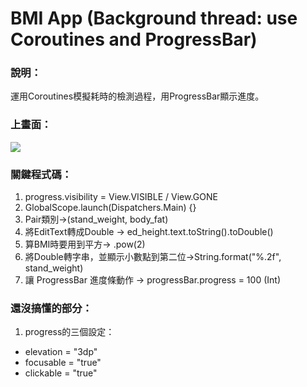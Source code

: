 # BMI App (Background thread: use Coroutines and ProgressBar)

### 說明：
運用Coroutines模擬耗時的檢測過程，用ProgressBar顯示進度。

### 上畫面：
![](https://i.imgur.com/onlawNW.gif)


### 關鍵程式碼：
1. progress.visibility = View.VISIBLE / View.GONE
2. GlobalScope.launch(Dispatchers.Main) {}
3. Pair類別->(stand_weight, body_fat)
4. 將EditText轉成Double -> ed_height.text.toString().toDouble()
5. 算BMI時要用到平方-> .pow(2)
6. 將Double轉字串，並顯示小數點到第二位->String.format("%.2f", stand_weight)
7. 讓 ProgressBar 進度條動作 -> progressBar.progress = 100 (Int)

### 還沒搞懂的部分：
1. progress的三個設定：
 - elevation = "3dp"
 - focusable = "true"
 - clickable = "true"
